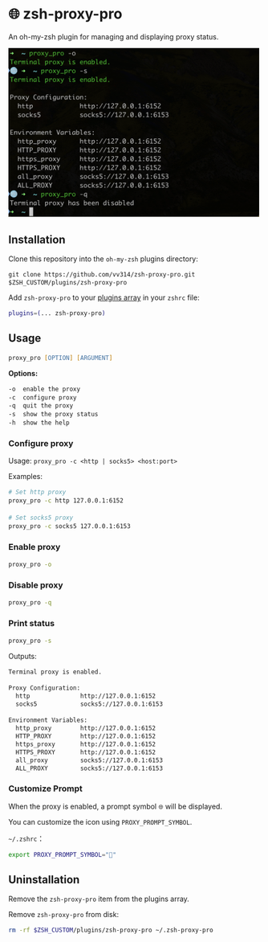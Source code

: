 # 🌐 zsh-proxy-pro

An oh-my-zsh plugin for managing and displaying proxy status.

<img width="500" src="./screenshot.png">

## Installation

Clone this repository into the `oh-my-zsh` plugins directory:

```shell
git clone https://github.com/vv314/zsh-proxy-pro.git $ZSH_CUSTOM/plugins/zsh-proxy-pro
```

Add `zsh-proxy-pro` to your [plugins array](<(https://github.com/ohmyzsh/ohmyzsh/blob/master/templates/zshrc.zsh-template#L73)>) in your `zshrc` file:

```zsh
plugins=(... zsh-proxy-pro)
```

## Usage

```zsh
proxy_pro [OPTION] [ARGUMENT]
```

**Options:**

```zsh
-o  enable the proxy
-c  configure proxy
-q  quit the proxy
-s  show the proxy status
-h  show the help
```

### Configure proxy

Usage: `proxy_pro -c <http | socks5> <host:port>`

Examples:

```zsh
# Set http proxy
proxy_pro -c http 127.0.0.1:6152

# Set socks5 proxy
proxy_pro -c socks5 127.0.0.1:6153
```

### Enable proxy

```zsh
proxy_pro -o
```

### Disable proxy

```zsh
proxy_pro -q
```

### Print status

```zsh
proxy_pro -s
```

Outputs:

```
Terminal proxy is enabled.

Proxy Configuration:
  http              http://127.0.0.1:6152
  socks5            socks5://127.0.0.1:6153

Environment Variables:
  http_proxy        http://127.0.0.1:6152
  HTTP_PROXY        http://127.0.0.1:6152
  https_proxy       http://127.0.0.1:6152
  HTTPS_PROXY       http://127.0.0.1:6152
  all_proxy         socks5://127.0.0.1:6153
  ALL_PROXY         socks5://127.0.0.1:6153
```

### Customize Prompt

When the proxy is enabled, a prompt symbol `🌐` will be displayed.

You can customize the icon using `PROXY_PROMPT_SYMBOL`.

`~/.zshrc`：

```zsh
export PROXY_PROMPT_SYMBOL="🔐"
```

## Uninstallation

Remove the `zsh-proxy-pro` item from the plugins array.

Remove `zsh-proxy-pro` from disk:

```zsh
rm -rf $ZSH_CUSTOM/plugins/zsh-proxy-pro ~/.zsh-proxy-pro
```
